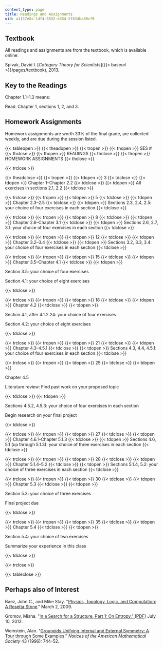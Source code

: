 ```yaml
---
content_type: page
title: Readings and Assignments
uid: a1137e8a-1df4-6532-e854-5f834ba89cf9
---
```


Textbook
--------

All readings and assignments are from the textbook, which is available online:

Spivak, David I. [_Category Theory for Scientists_]({{< baseurl >}}/pages/textbook), 2013.

Key to the Readings
-------------------

Chapter 1.1–1.3 means:

Read: Chapter 1, sections 1, 2, and 3.

Homework Assignments
--------------------

Homework assignments are worth 33% of the final grade, are collected weekly, and are due during the session listed.

{{< tableopen >}}
{{< theadopen >}}
{{< tropen >}}
{{< thopen >}}
SES #
{{< thclose >}}
{{< thopen >}}
READINGS
{{< thclose >}}
{{< thopen >}}
HOMEWORK ASSIGNMENTS
{{< thclose >}}

{{< trclose >}}

{{< theadclose >}}
{{< tropen >}}
{{< tdopen >}}
3
{{< tdclose >}}
{{< tdopen >}}
Chapter 1–Chapter 2.2
{{< tdclose >}}
{{< tdopen >}}
All exercises in sections 2.1, 2.2
{{< tdclose >}}

{{< trclose >}}
{{< tropen >}}
{{< tdopen >}}
5
{{< tdclose >}}
{{< tdopen >}}
Chapter 2.3–2.5
{{< tdclose >}}
{{< tdopen >}}
Sections 2.3, 2.4, 2.5: your choice of four exercises in each section
{{< tdclose >}}

{{< trclose >}}
{{< tropen >}}
{{< tdopen >}}
8
{{< tdclose >}}
{{< tdopen >}}
Chapter 2.6–Chapter 3.1
{{< tdclose >}}
{{< tdopen >}}
Sections 2.6, 2.7, 3.1: your choice of four exercises in each section
{{< tdclose >}}

{{< trclose >}}
{{< tropen >}}
{{< tdopen >}}
12
{{< tdclose >}}
{{< tdopen >}}
Chapter 3.2–3.4
{{< tdclose >}}
{{< tdopen >}}
Sections 3.2, 3.3, 3.4: your choice of four exercises in each section
{{< tdclose >}}

{{< trclose >}}
{{< tropen >}}
{{< tdopen >}}
15
{{< tdclose >}}
{{< tdopen >}}
Chapter 3.5–Chapter 4.1
{{< tdclose >}}
{{< tdopen >}}


Section 3.5: your choice of four exercises

Section 4.1: your choice of eight exercises


{{< tdclose >}}

{{< trclose >}}
{{< tropen >}}
{{< tdopen >}}
18
{{< tdclose >}}
{{< tdopen >}}
Chapter 4.2
{{< tdclose >}}
{{< tdopen >}}


Section 4.1, after 4.1.2.24: your choice of four exercises

Section 4.2: your choice of eight exercises


{{< tdclose >}}

{{< trclose >}}
{{< tropen >}}
{{< tdopen >}}
21
{{< tdclose >}}
{{< tdopen >}}
Chapter 4.3–4.5.1
{{< tdclose >}}
{{< tdopen >}}
Sections 4.3, 4.4, 4.5.1: your choice of four exercises in each section
{{< tdclose >}}

{{< trclose >}}
{{< tropen >}}
{{< tdopen >}}
25
{{< tdclose >}}
{{< tdopen >}}


Chapter 4.5

Literature review: Find past work on your proposed topic


{{< tdclose >}}
{{< tdopen >}}


Sections 4.5.2, 4.5.3: your choice of four exercises in each section

Begin research on your final project


{{< tdclose >}}

{{< trclose >}}
{{< tropen >}}
{{< tdopen >}}
27
{{< tdclose >}}
{{< tdopen >}}
Chapter 4.6.1–Chapter 5.1.3
{{< tdclose >}}
{{< tdopen >}}
Sections 4.6, 5.1 (up through 5.1.3): your choice of three exercises in each section
{{< tdclose >}}

{{< trclose >}}
{{< tropen >}}
{{< tdopen >}}
28
{{< tdclose >}}
{{< tdopen >}}
Chapter 5.1.4–5.2
{{< tdclose >}}
{{< tdopen >}}
Sections 5.1.4, 5.2: your choice of three exercises in each section
{{< tdclose >}}

{{< trclose >}}
{{< tropen >}}
{{< tdopen >}}
30
{{< tdclose >}}
{{< tdopen >}}
Chapter 5.3
{{< tdclose >}}
{{< tdopen >}}


Section 5.3: your choice of three exercises

Final project due


{{< tdclose >}}

{{< trclose >}}
{{< tropen >}}
{{< tdopen >}}
35
{{< tdclose >}}
{{< tdopen >}}
Chapter 5.4
{{< tdclose >}}
{{< tdopen >}}


Section 5.4: your choice of two exercises

Summarize your experience in this class


{{< tdclose >}}

{{< trclose >}}

{{< tableclose >}}

Perhaps also of Interest
------------------------

Baez, John C., and Mike Stay. "[Physics, Topology, Logic, and Computation: A Rosetta Stone](http://arxiv.org/abs/0903.0340)." March 2, 2009.

Gromov, Misha. "[In a Search for a Structure, Part 1: On Entropy." (PDF)](http://math.mit.edu/~dspivak/teaching/sp13/gromov--EntropyViaCT.pdf) July 10, 2012.

Weinstein, Alan. "[Groupoids Unifying Internal and External Symmetry: A Tour through Some Examples](http://citeseerx.ist.psu.edu/viewdoc/summary;jsessionid=254512399AC565D2C6D35415DD629541?doi=10.1.1.217.4695)." _Notices of the American Mathematical Society_ 43 (1996): 744–52.